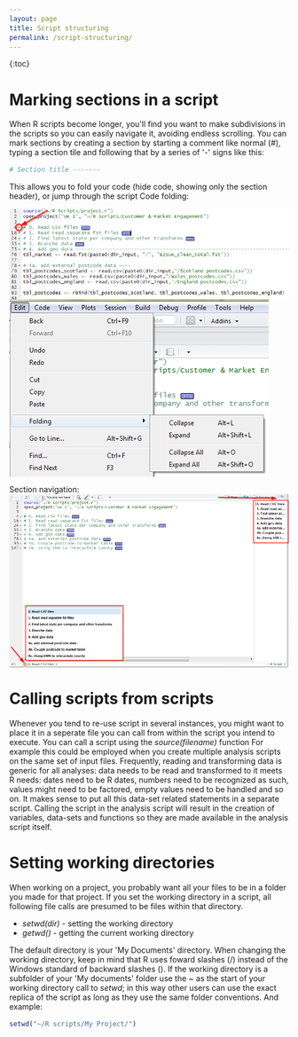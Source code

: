 ```yaml
---
layout: page
title: Script structuring
permalink: /script-structuring/
---
```


{:toc}

# Marking sections in a script

When R scripts become longer, you'll find you want to make subdivisions in the scripts so you can easily navigate it, avoiding endless scrolling. You can mark sections by creating a section by starting a comment like normal (#), typing a section tile and following that by a series of '-' signs like this:

```r 
# Section title -------
```

This allows you to fold your code (hide code, showing only the section header), or jump through the script Code folding: 

<img src="/_pages/snippets-and-tips/code_folding.png" alt="Folding 1" align="center"/> 

<img src="/_pages/snippets-and-tips/code_folding2.png" alt="Folding 2" align="center"/> 

Section navigation: 
<img src="/_pages/snippets-and-tips/code_navigation.png" alt="Navigation" align="center"/> 

# Calling scripts from scripts

Whenever you tend to re-use script in several instances, you might want to place it in a seperate file you can call from within the script you intend to execute. You can call a script using the _source(filename)_ function For example this could be employed when you create multiple analysis scripts on the same set of input files. Frequently, reading and transforming data is generic for all analyses: data needs to be read and transformed to it meets R needs: dates need to be R dates, numbers need to be recognized as such, values might need to be factored, empty values need to be handled and so on. It makes sense to put all this data-set related statements in a separate script. Calling the script in the analysis script will result in the creation of variables, data-sets and functions so they are made available in the analysis script itself.

# Setting working directories

When working on a project, you probably want all your files to be in a folder you made for that project. If you set the working directory in a script, all following file calls are presumed to be files within that directory.

*   _setwd(dir)_ - setting the working directory
*   _getwd()_ - getting the current working directory

The default directory is your 'My Documents' directory. When changing the working directory, keep in mind that R uses foward slashes (/) instead of the Windows standard of backward slashes (\). If the working directory is a subfolder of your 'My documents' folder use the ~ as the start of your working directory call to _setwd_; in this way other users can use the exact replica of the script as long as they use the same folder conventions. And example:

```r
setwd("~/R scripts/My Project/")
```
